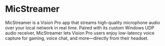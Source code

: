 # MicStreamer
MicStreamer is a Vision Pro app that streams high-quality microphone audio over your local network in real time. Paired with its custom Windows UDP audio receiver, MicStreamer lets Vision Pro users enjoy low-latency voice capture for gaming, voice chat, and more—directly from their headset.
